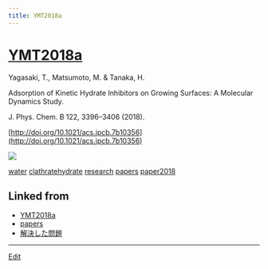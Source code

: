 ```yaml
---
title: YMT2018a
---
```

# [YMT2018a](/YMT2018a)

Yagasaki, T., Matsumoto, M. & Tanaka, H.

Adsorption of Kinetic Hydrate Inhibitors on Growing Surfaces: A Molecular Dynamics Study.

J. Phys. Chem. B 122, 3396–3406 (2018).

[http://doi.org/10.1021/acs.jpcb.7b10356](http://doi.org/10.1021/acs.jpcb.7b10356)

![](https://i.gyazo.com/2de6d264cfe694504bf6b4689e8de196.png)



[water](/water) [clathratehydrate](/clathratehydrate) [research](/research) [papers](/papers) [paper2018](/paper2018)



## Linked from

* [YMT2018a](/YMT2018a)
* [papers](/papers)
* [解決した問題](/解決した問題)


----
[Edit](https://github.com/vitroid/vitroid.github.io/edit/master/MD/YMT2018a.md)
